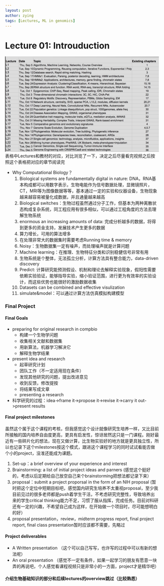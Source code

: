 ```yaml
---
layout: post
author: zying
tags: [Lectures, ML in genomics]
---
```


# Lecture 01: Introuduction

![Screenshot 2022-11-30 at 12.05.05 AM.png](images/image_0.png)
 表格中Lectures和教材的对应，对比浏览了一下，决定之后尽量看完视频之后按照这个表格把对应的章节阅读完

- Why Computational Biology？
   1. Biological systems are fundamentally digital in nature: DNA，RNA基本构成都可以用数字表示，生物电能作为信号数据处理，显微镜照片，CT，MRI等为图像数据等等，基本通过一定的实验和仪器设备，生物现象越来越容易被量化成数据，并且通量越来越高
   2. Biological switches：生物过程虽然通过分子工作，但基本为两种离散状态构成复杂系统，同工程应用有很多相似，可以通过工程角度的方法去理解生物系统
   3. enormous an increasing amounts of data: 完成分析越多的数据，将得到更多的资金支持，发展技术产生更多的数据
   4. 算力增长，可用的算法增多
   5. 在处理非常大的数据集时需要考虑Running time & memory
   6. Noisy：生物数据集一定有噪声，而处理噪声就是计算问题
   7. Machine learning：在推理、生物特征分类和识别稳健信号非常有用
   8. 生物系统是个整体，无法孤立分析，计算方法具有整合能力，data-driven discovery
   9. Predict: 计算研究能预测假设、机制和理论去解释实验现象，假阳性需要依赖实验验证，能够指导实验，缩小验证范围，进行更为有效率的实验设计，而这些优势也能很好的激励数据收集
   10. Datasets can be combined and effective visulization
   11. simulate&model：可以通过计算方法仿真模拟构建模型
### Final Project
#### Final Goals

- preparing for original research in compbio
   - 构建一个生物学问题
   - 收集相关文献和数据集
   - 用新算法，机器学习解决它
   - 解释生物学结果
- present idea and research
   - 起草研究计划
   - 团队工作（不一定适用现在条件）
   - 发现其他研究的问题，提出改进意见
   - 收到反馈，修改提按
   - 将结果写成文章
   - presenting a research
- 科学研究的过程：idea->frame it->propose it->revise it->carry it out->present results
#### Final project milestones
虽然这个属于这个课程的考核，但我感觉这个设计就像研究生培养一样，又比目前所接触的国内培养自由度更高，更具有启发性，惊讶居然这只是一门课程。刚好最近有一些碎片化的想法，现在又做计算，比生物实验好的地方就是更具独立性，所以也记录下这个milestones按这个模式，跟进这个课程学习的同时试试看能否做个小的project，没准还能成为课题。

1. Set-up：a brief overview of your experience and interest
2. Brainstorming: a list of initial project ideas and parners (感觉这个挺好的，考虑以后定期给自己放空自己来个brainstorming把想法都记录下来）
3. proposal：submit a project proporsal in the form of an NIH proposal (暂时把这个定位中短期目标吧，感觉国内研究生培养不太重视proposal，至少我目前见过的很多老师都是push着学生干活，不考虑研究完整性，导致培养出来的学生critical thinking能力不足，习惯了服从指挥，完成任务。目前对科研还有一定的兴趣，不希望自己成为这样，在开始做一个项目时，尽可能想明白的好）
4. proposal presentation，review，midterm progress report, final project report, final class presentation暂时应该都不需要，先略过
#### Project  deliverables

- A Written presentation （这个可以自己写写，也许写的过程中可以有新的想法呢）
- An oral presentation （感觉不一定有条件，如果一起学习的朋友有愿意一块弄的再说吧，个人感觉看课程视频只是非常小的一方面，project才是精华吧）
#### 介绍生物基础知识的部分和后续lectures的overview跳过（比较熟悉）

